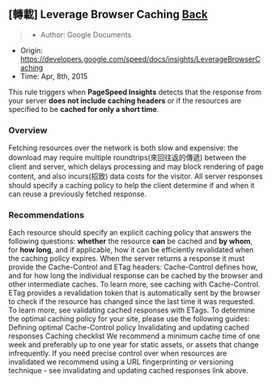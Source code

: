 ## [轉載] Leverage Browser Caching [Back](./../post.md)

> - Author: Google Documents
- Origin: https://developers.google.com/speed/docs/insights/LeverageBrowserCaching
- Time: Apr, 8th, 2015


This rule triggers when **PageSpeed Insights** detects that the response from your server **does not include caching headers** or if the resources are specified to be **cached for only a short time**.

### Overview

Fetching resources over the network is both slow and expensive: the download may require multiple roundtrips(來回往返的傳遞) between the client and server, which delays processing and may block rendering of page content, and also incurs(招致) data costs for the visitor. All server responses should specify a caching policy to help the client determine if and when it can reuse a previously fetched response.

### Recommendations

Each resource should specify an explicit caching policy that answers the following questions: **whether** the resource **can** be cached and **by whom**, for **how long**, and if applicable, how it can be efficiently revalidated when the caching policy expires. When the server returns a response it must provide the Cache-Control and ETag headers:
Cache-Control defines how, and for how long the individual response can be cached by the browser and other intermediate caches. To learn more, see caching with Cache-Control.
ETag provides a revalidation token that is automatically sent by the browser to check if the resource has changed since the last time it was requested. To learn more, see validating cached responses with ETags.
To determine the optimal caching policy for your site, please use the following guides:
Defining optimal Cache-Control policy
Invalidating and updating cached responses
Caching checklist
We recommend a minimum cache time of one week and preferably up to one year for static assets, or assets that change infrequently. If you need precise control over when resources are invalidated we recommend using a URL fingerprinting or versioning technique - see invalidating and updating cached responses link above.
